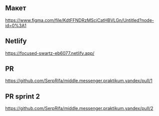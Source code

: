 ## Макет 
https://www.figma.com/file/KdtFFNDRzMSciCatHBVLGn/Untitled?node-id=0%3A1

## Netlify

https://focused-swartz-eb6077.netlify.app/


## PR
https://github.com/SerpRifa/middle.messenger.praktikum.yandex/pull/1

## PR sprint 2
https://github.com/SerpRifa/middle.messenger.praktikum.yandex/pull/2
